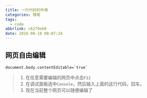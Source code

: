 ```yaml
---
title: 一行代码的作用
categories: 随笔
tags:
  - code
abbrlink: c6279e60
date: 2016-08-18 08:07:24
---
```


## 网页自由编辑

```
document.body.contentEditable=`true`
```

> 1. 在任意需要编辑的网页中点击`F12`
> 2. 在调试面板选中`Console`，然后输入上面的这行代码，回车。
> 3. 现在当前整个网页可以随便编辑了

